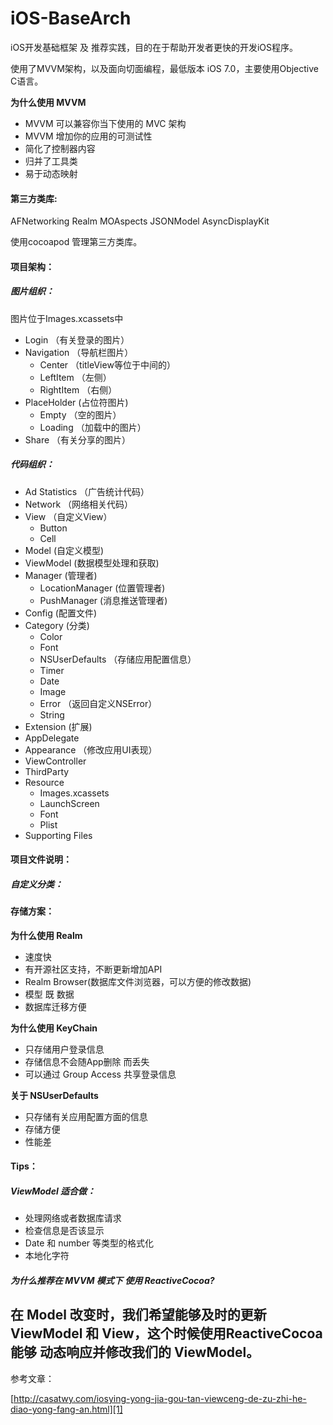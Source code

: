 # iOS-BaseArch

iOS开发基础框架 及 推荐实践，目的在于帮助开发者更快的开发iOS程序。

使用了MVVM架构，以及面向切面编程，最低版本 iOS 7.0，主要使用Objective C语言。

**为什么使用 MVVM**

- MVVM 可以兼容你当下使用的 MVC 架构
- MVVM 增加你的应用的可测试性
- 简化了控制器内容
- 归并了工具类
- 易于动态映射

#### 第三方类库:
  AFNetworking
  Realm
  MOAspects
  JSONModel
  AsyncDisplayKit

  使用cocoapod 管理第三方类库。

#### 项目架构：
##### 图片组织：
  图片位于Images.xcassets中
  - Login （有关登录的图片）
  - Navigation （导航栏图片）
	- Center （titleView等位于中间的）
	- LeftItem （左侧）
	- RightItem （右侧）
  - PlaceHolder (占位符图片)
	  - Empty （空的图片）
	  - Loading （加载中的图片）
  - Share （有关分享的图片）

##### 代码组织：
- Ad Statistics （广告统计代码）
- Network （网络相关代码）
- View （自定义View）
	- Button
	- Cell 
- Model (自定义模型)
- ViewModel (数据模型处理和获取)
- Manager (管理者)
	- LocationManager (位置管理者)
	- PushManager (消息推送管理者)
- Config (配置文件)
- Category (分类)
	- Color
	- Font
	- NSUserDefaults （存储应用配置信息）
	- Timer
	- Date
	- Image
	- Error （返回自定义NSError）
	- String
- Extension (扩展)
- AppDelegate
- Appearance （修改应用UI表现） 
- ViewController
- ThirdParty 
- Resource
	- Images.xcassets
	- LaunchScreen
	- Font
	- Plist
- Supporting Files

#### 项目文件说明：
##### 自定义分类：
#### 存储方案：
**为什么使用 Realm**
- 速度快
- 有开源社区支持，不断更新增加API
- Realm Browser(数据库文件浏览器，可以方便的修改数据)
- 模型 既 数据
- 数据库迁移方便
	 
**为什么使用 KeyChain**
- 只存储用户登录信息
- 存储信息不会随App删除 而丢失
- 可以通过 Group Access 共享登录信息

**关于 NSUserDefaults**
- 只存储有关应用配置方面的信息
- 存储方便
- 性能差

#### Tips：
##### ViewModel 适合做：
- 处理网络或者数据库请求
- 检查信息是否该显示
- Date 和 number 等类型的格式化
- 本地化字符

##### 为什么推荐在 MVVM 模式下 使用 ReactiveCocoa?

在 Model 改变时，我们希望能够及时的更新 ViewModel 和 View，这个时候使用ReactiveCocoa 能够 动态响应并修改我们的 ViewModel。
---- 
参考文章：

[http://casatwy.com/iosying-yong-jia-gou-tan-viewceng-de-zu-zhi-he-diao-yong-fang-an.html][1]

[1]:	http://casatwy.com/iosying-yong-jia-gou-tan-viewceng-de-zu-zhi-he-diao-yong-fang-an.html